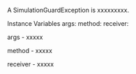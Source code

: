 A SimulationGuardException is xxxxxxxxx.Instance Variables	args:		<Object>	method:		<Object>	receiver:		<Object>args	- xxxxxmethod	- xxxxxreceiver	- xxxxx